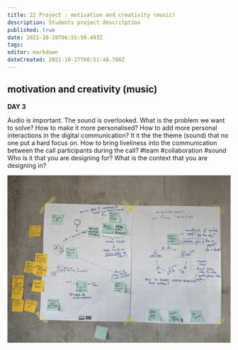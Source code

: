 ```yaml
---
title: 22 Project : motivation and creativity (music)
description: Students project descritption
published: true
date: 2021-10-28T06:55:50.493Z
tags: 
editor: markdown
dateCreated: 2021-10-27T08:51:48.788Z
---
```


## motivation and creativity (music)

**DAY 3**

Audio is important. The sound is overlooked. What is the problem we want to solve? How to make it more personalised? How to add more personal interactions in the digital communication? It it the the theme (sound) that no one put a hard focus on. How to bring liveliness into the communication between the call participants during the call? #team #collaboration #sound 
Who is it that you are designing for? 
What is the context that you are designing in?

![img_8659.jpg](/day-3/img_8659.jpg)